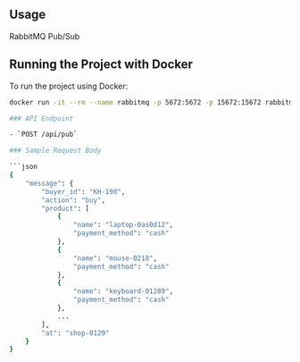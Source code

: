 ## Usage

RabbitMQ Pub/Sub

## Running the Project with Docker

To run the project using Docker:

````bash
docker run -it --rm --name rabbitmq -p 5672:5672 -p 15672:15672 rabbitmq:3.12-management

### API Endpoint

- `POST /api/pub`

### Sample Request Body

```json
{
    "message": {
        "buyer_id": "KH-198",
        "action": "buy",
        "product": [
            {
                "name": "laptop-0as0d12",
                "payment_method": "cash"
            },
            {
                "name": "mouse-0218",
                "payment_method": "cash"
            },
            {
                "name": "keyboard-01289",
                "payment_method": "cash"
            },
            ...
        ],
        "at": "shop-0129"
    }
}
````
